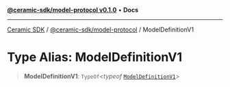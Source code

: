 [**@ceramic-sdk/model-protocol v0.1.0**](../README.md) • **Docs**

***

[Ceramic SDK](../../../README.md) / [@ceramic-sdk/model-protocol](../README.md) / ModelDefinitionV1

# Type Alias: ModelDefinitionV1

> **ModelDefinitionV1**: `TypeOf`\<*typeof* [`ModelDefinitionV1`](../variables/ModelDefinitionV1.md)\>
